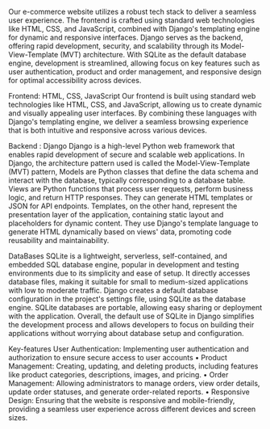 
Our e-commerce website utilizes a robust tech stack to deliver a seamless user experience. The frontend is crafted using standard web technologies like HTML, CSS, and JavaScript, 
combined with Django's templating engine for dynamic and responsive interfaces. Django serves as the backend, offering rapid development, security, and scalability through its 
Model-View-Template (MVT) architecture. With SQLite as the default database engine, development is streamlined, allowing focus on key features such as user authentication, product
and order management, and responsive design for optimal accessibility across devices.

Frontend: HTML, CSS, JavaScript
Our frontend is built using standard web technologies like HTML, CSS, and JavaScript, allowing us to create dynamic and visually appealing user interfaces. By combining these languages with Django's 
templating engine, we deliver a seamless browsing experience that is both intuitive and responsive across various devices.

Backend : Django
Django is a high-level Python web framework that enables rapid development of secure and scalable web applications.
In Django, the architecture pattern used is called the Model-View-Template (MVT) pattern, 
Models are Python classes that define the data schema and interact with the database, typically corresponding to a database table. 
Views are Python functions that process user requests, perform business logic, and return HTTP responses. They can generate HTML templates or JSON for API endpoints.
Templates, on the other hand, represent the presentation layer of the application, containing static layout and placeholders for dynamic content. They use Django's template language to generate HTML 
dynamically based on views' data, promoting code reusability and maintainability.


DataBases
SQLite is a lightweight, serverless, self-contained, and embedded SQL database engine, popular in development and testing environments due to its simplicity and ease of setup. It directly accesses 
database files, making it suitable for small to medium-sized applications with low to moderate traffic. Django creates a default database configuration in the project's settings file, using SQLite as 
the database engine. SQLite databases are portable, allowing easy sharing or deployment with the application.
Overall, the default use of SQLite in Django simplifies the development process and allows developers to focus on building their applications without worrying about database setup 
and configuration.


Key-features
User Authentication: Implementing user authentication and authorization to ensure secure access to user accounts
•	Product Management: Creating, updating, and deleting products, including features like product categories, descriptions, images, and pricing.
•	Order Management: Allowing administrators to manage orders, view order details, update order statuses, and generate order-related reports.
•	Responsive Design: Ensuring that the website is responsive and mobile-friendly, providing a seamless user experience across different devices and screen sizes.

